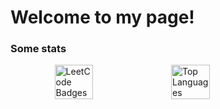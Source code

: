 # Welcome to my page!
### Some stats
<div style="display: flex; gap: 10px; justify-content: center;">
  <img src="https://leetcode-badge-showcase.vercel.app/api?username=jason-701&theme=dark" alt="LeetCode Badges" width="35%"/>
  <img src="https://github-readme-stats.vercel.app/api/top-langs/?username=jason-701&exclude_repo=SC2104-Sensors-Interfacing-Digital-Control-,FYP" alt="Top Languages" width="35%"/>
</div>
<!--
**jason-701/jason-701** is a ✨ _special_ ✨ repository because its `README.md` (this file) appears on your GitHub profile.

Here are some ideas to get you started:

- 🔭 I’m currently working on ...
- 🌱 I’m currently learning ...
- 👯 I’m looking to collaborate on ...
- 🤔 I’m looking for help with ...
- 💬 Ask me about ...
- 📫 How to reach me: ...
- 😄 Pronouns: ...
- ⚡ Fun fact: ...
-->
